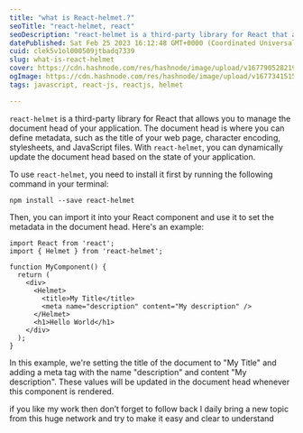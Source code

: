 ```yaml
---
title: "what is React-helmet.?"
seoTitle: "react-helmet, react"
seoDescription: "react-helmet is a third-party library for React that allows you to manage the document head of your application"
datePublished: Sat Feb 25 2023 16:12:48 GMT+0000 (Coordinated Universal Time)
cuid: clek5v1ol000509jtbadq7339
slug: what-is-react-helmet
cover: https://cdn.hashnode.com/res/hashnode/image/upload/v1677905282191/2da0dbfe-cf61-462a-b320-1d7a8e1558af.jpeg
ogImage: https://cdn.hashnode.com/res/hashnode/image/upload/v1677341515813/adae5c9c-50d2-4d2c-8345-04be958dd455.jpeg
tags: javascript, react-js, reactjs, helmet

---
```


`react-helmet` is a third-party library for React that allows you to manage the document head of your application. The document head is where you can define metadata, such as the title of your web page, character encoding, stylesheets, and JavaScript files. With `react-helmet`, you can dynamically update the document head based on the state of your application.

To use `react-helmet`, you need to install it first by running the following command in your terminal:

```plaintext
npm install --save react-helmet
```

Then, you can import it into your React component and use it to set the metadata in the document head. Here's an example:

```plaintext
import React from 'react';
import { Helmet } from 'react-helmet';

function MyComponent() {
  return (
    <div>
      <Helmet>
        <title>My Title</title>
        <meta name="description" content="My description" />
      </Helmet>
      <h1>Hello World</h1>
    </div>
  );
}
```

In this example, we're setting the title of the document to "My Title" and adding a meta tag with the name "description" and content "My description". These values will be updated in the document head whenever this component is rendered.

if you like my work then don’t forget to follow back I daily bring a new topic from this huge network and try to make it easy and clear to understand